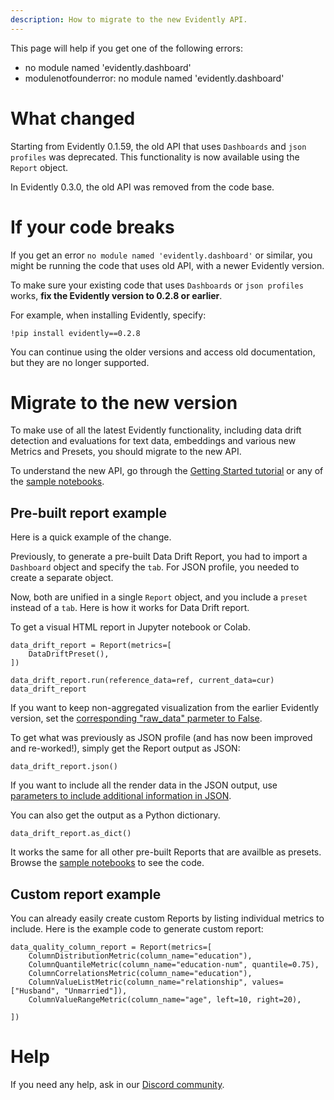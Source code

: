 ```yaml
---
description: How to migrate to the new Evidently API.
---
```


This page will help if you get one of the following errors:
* no module named 'evidently.dashboard'
* modulenotfounderror: no module named 'evidently.dashboard'

# What changed

Starting from Evidently 0.1.59, the old API that uses `Dashboards` and `json profiles` was deprecated. This functionality is now available using the `Report` object. 

In Evidently 0.3.0, the old API was removed from the code base.

# If your code breaks

If you get an error `no module named 'evidently.dashboard'` or similar, you might be running the code that uses old API, with a newer Evidently version.

To make sure your existing code that uses `Dashboards` or `json profiles` works, **fix the Evidently version to 0.2.8 or earlier**.

For example, when installing Evidently, specify:

```
!pip install evidently==0.2.8
```

You can continue using the older versions and access old documentation, but they are no longer supported.

# Migrate to the new version

To make use of all the latest Evidently functionality, including data drift detection and evaluations for text data, embeddings and various new Metrics and Presets, you should migrate to the new API. 

To understand the new API, go through the [Getting Started tutorial](../get-started/tutorial.md) or any of the [sample notebooks](../examples/examples.md). 

## Pre-built report example

Here is a quick example of the change. 

Previously, to generate a pre-built Data Drift Report, you had to import a `Dashboard` object and specify the `tab`. For JSON profile, you needed to create a separate object.

Now, both are unified in a single `Report` object, and you include a `preset` instead of a `tab`. Here is how it works for Data Drift report.  

To get a visual HTML report in Jupyter notebook or Colab.

```
data_drift_report = Report(metrics=[
    DataDriftPreset(),
])

data_drift_report.run(reference_data=ref, current_data=cur)
data_drift_report
```

If you want to keep non-aggregated visualization from the earlier Evidently version, set the [corresponding "raw_data" parmeter to False](../customization/report-data-aggregation.md).

To get what was previously as JSON profile (and has now been improved and re-worked!), simply get the Report output as JSON:

```
data_drift_report.json()
```

If you want to include all the render data in the JSON output, use [parameters to include additional information in JSON](../customization/json-dict-output.md).

You can also get the output as a Python dictionary.

```
data_drift_report.as_dict()
```

It works the same for all other pre-built Reports that are availble as presets. Browse the [sample notebooks](../examples/examples.md) to see the code.

## Custom report example

You can already easily create custom Reports by listing individual metrics to include. Here is the example code to generate custom report:

```
data_quality_column_report = Report(metrics=[
    ColumnDistributionMetric(column_name="education"), 
    ColumnQuantileMetric(column_name="education-num", quantile=0.75), 
    ColumnCorrelationsMetric(column_name="education"),
    ColumnValueListMetric(column_name="relationship", values=["Husband", "Unmarried"]), 
    ColumnValueRangeMetric(column_name="age", left=10, right=20),
    
])
```

# Help

If you need any help, ask in our [Discord community](https://discord.com/invite/xZjKRaNp8b).

